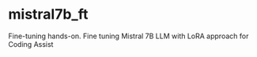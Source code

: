 # mistral7b_ft
Fine-tuning hands-on. Fine tuning Mistral 7B LLM with LoRA approach for Coding Assist
